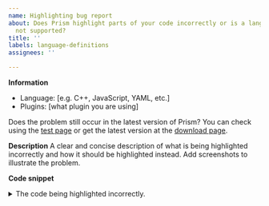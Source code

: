 ```yaml
---
name: Highlighting bug report
about: Does Prism highlight parts of your code incorrectly or is a language feature
  not supported?
title: ''
labels: language-definitions
assignees: ''

---
```


**Information**
- Language: [e.g. C++, JavaScript, YAML, etc.]
- Plugins: [what plugin you are using]

Does the problem still occur in the latest version of Prism? You can check using the [test page](https://prismjs.com/test.html) or get the latest version at the [download page](https://prismjs.com/download.html).

**Description**
A clear and concise description of what is being highlighted incorrectly and how it should be highlighted instead. Add screenshots to illustrate the problem.

**Code snippet**

<details>
<summary>The code being highlighted incorrectly.</summary>

```
Your code goes here
```

</details>
